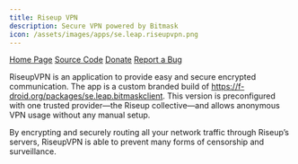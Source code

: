 ```yaml
---
title: Riseup VPN
description: Secure VPN powered by Bitmask
icon: /assets/images/apps/se.leap.riseupvpn.png
---
```


<div class="button-bar" markdown="0">
<a class="btn" href="https://riseup.net/">Home Page</a>
<a class="btn" href="https://0xacab.org/leap/bitmask_android">Source Code</a>
<a class="btn" href="https://riseup.net/vpn/donate">Donate</a>
<a class="btn" href="https://0xacab.org/leap/bitmask_android/issues">Report a Bug</a>
</div>

RiseupVPN is an application to provide easy and secure encrypted communication.
The app is a custom branded build of https://f-droid.org/packages/se.leap.bitmaskclient. This version is
preconfigured with one trusted provider—the Riseup collective—and allows
anonymous VPN usage without any manual setup.

By encrypting and securely routing all your network traffic through Riseup’s
servers, RiseupVPN is able to prevent many forms of censorship and surveillance.
